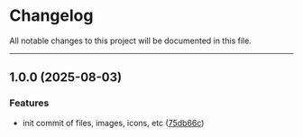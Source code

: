 # Changelog

All notable changes to this project will be documented in this file.

---

## 1.0.0 (2025-08-03)

### Features

- init commit of files, images, icons, etc ([75db66c](https://github.com/Nerdware-LLC/fixit-public/commit/75db66c934a21e62ae83254f84333bdfacfa5a81))
